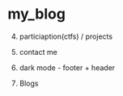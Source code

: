 # my_blog





4. particiaption(ctfs) / projects




5. contact me 


7. dark mode - footer + header

8. Blogs
